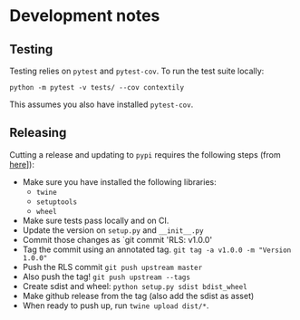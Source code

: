 # Development notes

## Testing

Testing relies on `pytest` and  `pytest-cov`. To run the test suite locally:

```
python -m pytest -v tests/ --cov contextily
```

This assumes you also have installed `pytest-cov`.

## Releasing

Cutting a release and updating to `pypi` requires the following steps (from
[here](https://packaging.python.org/tutorials/packaging-projects/)]):

* Make sure you have installed the following libraries:
    * `twine`
    * `setuptools`
    * `wheel`
* Make sure tests pass locally and on CI.
* Update the version on `setup.py` and `__init__.py`
* Commit those changes as `git commit 'RLS: v1.0.0'
* Tag the commit using an annotated tag. ``git tag -a v1.0.0 -m "Version 1.0.0"``
* Push the RLS commit ``git push upstream master``
* Also push the tag! ``git push upstream --tags``
* Create sdist and wheel: `python setup.py sdist bdist_wheel`
* Make github release from the tag (also add the sdist as asset)
* When ready to push up, run `twine upload dist/*`.

